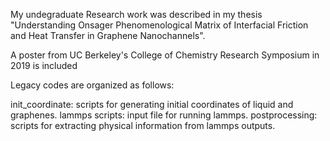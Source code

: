 My undegraduate Research work was described in my thesis "Understanding Onsager Phenomenological Matrix of Interfacial Friction and Heat
Transfer in Graphene Nanochannels". 

A poster from UC Berkeley's College of Chemistry Research Symposium in 2019 is included

Legacy codes are organized as follows:

init_coordinate: scripts for generating initial coordinates of liquid and graphenes.
lammps scripts: input file for running lammps.
postprocessing: scripts for extracting physical information from lammps outputs.
